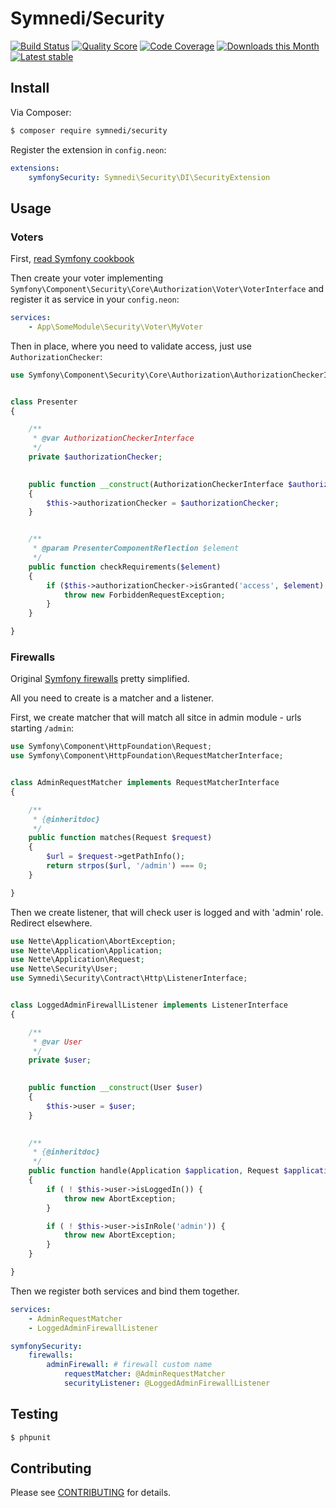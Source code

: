 # Symnedi/Security

[![Build Status](https://img.shields.io/travis/Symnedi/Security.svg?style=flat-square)](https://travis-ci.org/Symnedi/Security)
[![Quality Score](https://img.shields.io/scrutinizer/g/Symnedi/Security.svg?style=flat-square)](https://scrutinizer-ci.com/g/Symnedi/Security)
[![Code Coverage](https://img.shields.io/scrutinizer/coverage/g/Symnedi/Security.svg?style=flat-square)](https://scrutinizer-ci.com/g/Symnedi/Security)
[![Downloads this Month](https://img.shields.io/packagist/dm/symnedi/security.svg?style=flat-square)](https://packagist.org/packages/symnedi/security)
[![Latest stable](https://img.shields.io/packagist/v/symnedi/security.svg?style=flat-square)](https://packagist.org/packages/symnedi/security)


## Install

Via Composer:

```sh
$ composer require symnedi/security
```

Register the extension in `config.neon`:

```yaml
extensions:
	symfonySecurity: Symnedi\Security\DI\SecurityExtension
```


## Usage

### Voters

First, [read Symfony cookbook](http://symfony.com/doc/current/cookbook/security/voters_data_permission.html)

Then create your voter implementing `Symfony\Component\Security\Core\Authorization\Voter\VoterInterface`
and register it as service in your `config.neon`:

```yaml
services:
	- App\SomeModule\Security\Voter\MyVoter
```

Then in place, where you need to validate access, just use `AuthorizationChecker`:


```php
use Symfony\Component\Security\Core\Authorization\AuthorizationCheckerInterface;


class Presenter
{

	/**
	 * @var AuthorizationCheckerInterface
	 */
	private $authorizationChecker;

	
	public function __construct(AuthorizationCheckerInterface $authorizationChecker)
	{
		$this->authorizationChecker = $authorizationChecker;
	}


	/**
	 * @param PresenterComponentReflection $element
	 */
	public function checkRequirements($element)
	{
		if ($this->authorizationChecker->isGranted('access', $element) === FALSE) {
			throw new ForbiddenRequestException;
		}
	}

}
```


### Firewalls

Original [Symfony firewalls](http://symfony.com/doc/current/components/security/firewall.html) pretty simplified.

All you need to create is a matcher and a listener.

First, we create matcher that will match all sitce in admin module  - urls starting `/admin`:

```php
use Symfony\Component\HttpFoundation\Request;
use Symfony\Component\HttpFoundation\RequestMatcherInterface;


class AdminRequestMatcher implements RequestMatcherInterface
{

	/**
	 * {@inheritdoc}
	 */
	public function matches(Request $request)
	{
		$url = $request->getPathInfo();
		return strpos($url, '/admin') === 0;
	}

}
```

Then we create listener, that will check user is logged and with 'admin' role.
Redirect elsewhere.

```php
use Nette\Application\AbortException;
use Nette\Application\Application;
use Nette\Application\Request;
use Nette\Security\User;
use Symnedi\Security\Contract\Http\ListenerInterface;


class LoggedAdminFirewallListener implements ListenerInterface
{

	/**
     * @var User
     */
    private $user;
    

    public function __construct(User $user)
    {
        $this->user = $user;
    }
    	

	/**
	 * {@inheritdoc}
	 */
	public function handle(Application $application, Request $applicationRequest)
	{
		if ( ! $this->user->isLoggedIn()) {
			throw new AbortException;
		}

		if ( ! $this->user->isInRole('admin')) {
            throw new AbortException;
        }
	}

}
```


Then  we register both services and bind them together.

```yaml
services:
	- AdminRequestMatcher
	- LoggedAdminFirewallListener

symfonySecurity:
	firewalls:
		adminFirewall: # firewall custom name
			requestMatcher: @AdminRequestMatcher
			securityListener: @LoggedAdminFirewallListener
```


## Testing

```sh
$ phpunit
```


## Contributing

Please see [CONTRIBUTING](CONTRIBUTING.md) for details.
